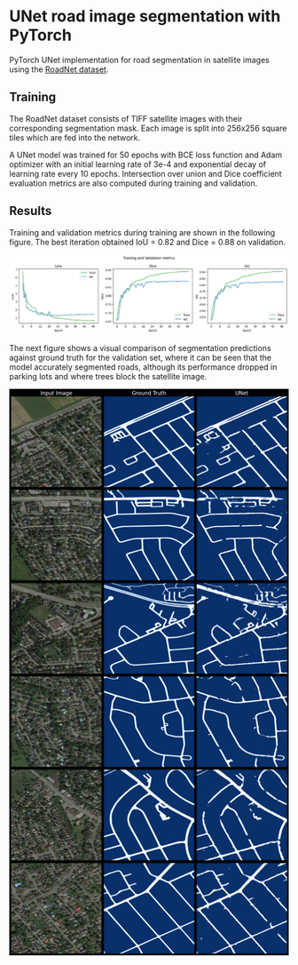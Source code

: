 # UNet road image segmentation with PyTorch

PyTorch UNet implementation for road segmentation in satellite images using the [RoadNet dataset](https://github.com/yhlleo/RoadNet).

## Training 

The RoadNet dataset consists of TIFF satellite images with their corresponding segmentation mask. Each image is split into 256x256 square tiles which are fed into the network. 

A UNet model was trained for 50 epochs with BCE loss function and Adam optimizer with an initial learning rate of 3e-4 and exponential decay of learning rate every 10 epochs. Intersection over union and Dice coefficient evaluation metrics are also computed during training and validation.

## Results

Training and validation metrics during training are shown in the following figure. The best iteration obtained IoU = 0.82 and Dice = 0.88 on validation.

![Training and validation results](./figures/training_metrics.png "Training and validation results")

The next figure shows a visual comparison of segmentation predictions against ground truth for the validation set, where it can be seen that the model accurately segmented roads, although its performance dropped in parking lots and where trees block the satellite image.

![Validation predictions](./figures/output_test.png "Validation Predictions")